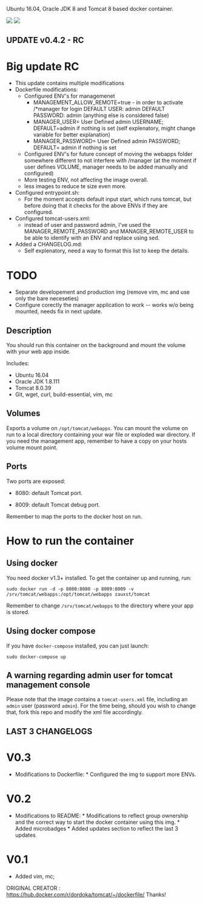 
Ubuntu 16.04, Oracle JDK 8 and Tomcat 8 based docker container.

[![](https://images.microbadger.com/badges/version/zauxst/tomcat.svg)](https://microbadger.com/images/zauxst/tomcat "Get your own version badge on microbadger.com") [![](https://images.microbadger.com/badges/image/zauxst/tomcat.svg)](https://microbadger.com/images/zauxst/tomcat "Get your own image badge on microbadger.com")


## UPDATE v0.4.2 - RC
# Big update RC
 - This update contains multiple modifications
 - Dockerfile modifications:
	* Configured ENV's for managemenet 
		- MANAGEMENT_ALLOW_REMOTE=true - in order to activate /*manager for login DEFAULT USER: admin DEFAULT PASSWORD: admin (anything else is considered false)
		- MANAGER_USER= User Defined admin USERNAME; DEFAULT=admin if nothing is set (self explenatory, might change variable for better explanation)
		- MANAGER_PASSWORD= User Defined admin PASSWORD; DEFAULT= admin if nothing is set
 	* Configured ENV's for future concept of moving the webapps folder somewhere different to not interfere with /manager (at the moment if user defines VOLUME, manager needs to be added manually and configured)
	* More testing ENV, not affecting the image overall.
	* less images to reduce te size even more.
 - Configured entrypoint.sh:
	* For the moment accepts default input start, which runs tomcat, but before doing that it checks for the above ENVs if they are configured.
 - Configured tomcat-users.xml:
	* instead of user and password admin, I've used the MANAGER_REMOTE_PASSWORD and MANAGER_REMOTE_USER to be able to identify with an ENV and replace using sed.
 - Added a CHANGELOG.md:
	* Self explenatory, need a way to format this list to keep the details.

# TODO
 * Separate developement and production img (remove vim, mc and use only the bare neceseties)
 * Configure corectly the manager application to work -- works w/o being mounted, needs fix in next update.


## Description
You should run this container on the background and mount the volume with your web app inside.

Includes:
 - Ubuntu 16.04
 - Oracle JDK 1.8.111
 - Tomcat 8.0.39
 - Git, wget, curl, build-essential, vim, mc
  
## Volumes
Exports a volume on `/opt/tomcat/webapps`.
You can mount the volume on run to a local directory containing your war file or exploded war directory.
If you need the management app, remember to have a copy on your hosts volume mount point.

## Ports
Two ports are exposed:

 - 8080: default Tomcat port.
  
 - 8009: default Tomcat debug port.

Remember to map the ports to the docker host on run.


# How to run the container
## Using docker
You need docker v1.3+ installed. To get the container up and running, run:
 
```
sudo docker run -d -p 8080:8080 -p 8009:8009 -v /srv/tomcat/webapps:/opt/tomcat/webapps zauxst/tomcat
```
Remember to change `/srv/tomcat/webapps` to the directory where your app is stored.

## Using docker compose
If you have `docker-compose` installed, you can just launch:

```
sudo docker-compose up
```

## A warning regarding admin user for tomcat management console
Please note that the image contains a `tomcat-users.xml` file, including an `admin` user (password `admin`). For the time being, should you wish to change that, fork this repo and modify the xml file accordingly.


## LAST 3 CHANGELOGS
# V0.3
 - Modifications to Dockerfile:
        * Configured the img to support more ENVs.

# V0.2
 - Modifications to README:
        * Modifications to reflect group ownership and the correct way to start the docker container using this img.
        * Added microbadges
        * Added updates section to reflect the last 3 updates

# V0.1
 - Added vim, mc;




ORIGINAL CREATOR : https://hub.docker.com/r/dordoka/tomcat/~/dockerfile/ 
Thanks!
